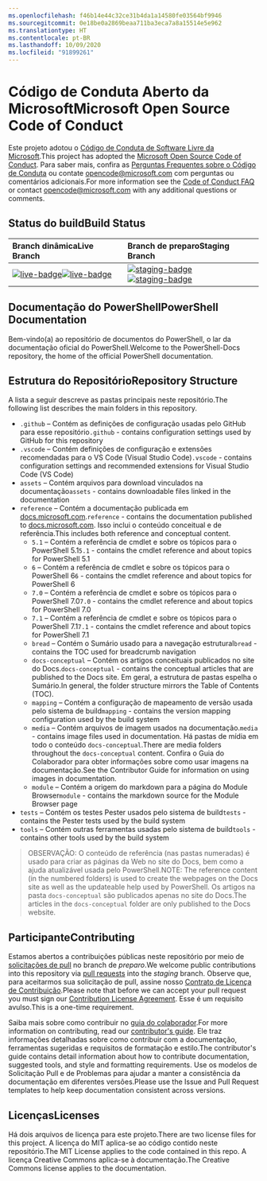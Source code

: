 ```yaml
---
ms.openlocfilehash: f46b14e44c32ce31b4da1a14580fe03564bf9946
ms.sourcegitcommit: 0e18be0a2869beaa711ba3eca7a8a15514e5e962
ms.translationtype: HT
ms.contentlocale: pt-BR
ms.lasthandoff: 10/09/2020
ms.locfileid: "91899261"
---
```

# <a name="microsoft-open-source-code-of-conduct"></a><span data-ttu-id="75dfd-101">Código de Conduta Aberto da Microsoft</span><span class="sxs-lookup"><span data-stu-id="75dfd-101">Microsoft Open Source Code of Conduct</span></span>

<span data-ttu-id="75dfd-102">Este projeto adotou o [Código de Conduta de Software Livre da Microsoft](https://opensource.microsoft.com/codeofconduct/).</span><span class="sxs-lookup"><span data-stu-id="75dfd-102">This project has adopted the [Microsoft Open Source Code of Conduct](https://opensource.microsoft.com/codeofconduct/).</span></span> <span data-ttu-id="75dfd-103">Para saber mais, confira as [Perguntas Frequentes sobre o Código de Conduta](https://opensource.microsoft.com/codeofconduct/faq/) ou contate [opencode@microsoft.com](mailto:opencode@microsoft.com) com perguntas ou comentários adicionais.</span><span class="sxs-lookup"><span data-stu-id="75dfd-103">For more information see the [Code of Conduct FAQ](https://opensource.microsoft.com/codeofconduct/faq/) or contact [opencode@microsoft.com](mailto:opencode@microsoft.com) with any additional questions or comments.</span></span>

[live-badge]: https://powershell.visualstudio.com/PowerShell-Docs/_apis/build/status/PowerShell-Docs-CI?branchName=live
[staging-badge]: https://powershell.visualstudio.com/PowerShell-Docs/_apis/build/status/PowerShell-Docs-CI?branchName=staging

## <a name="build-status"></a><span data-ttu-id="75dfd-106">Status do build</span><span class="sxs-lookup"><span data-stu-id="75dfd-106">Build Status</span></span>

|          <span data-ttu-id="75dfd-107">Branch dinâmica</span><span class="sxs-lookup"><span data-stu-id="75dfd-107">Live Branch</span></span>          |           <span data-ttu-id="75dfd-108">Branch de preparo</span><span class="sxs-lookup"><span data-stu-id="75dfd-108">Staging Branch</span></span>            |
| :---------------------------- | :---------------------------------- |
| <span data-ttu-id="75dfd-109">[![live-badge][]][live-badge]</span><span class="sxs-lookup"><span data-stu-id="75dfd-109">[![live-badge][]][live-badge]</span></span> | <span data-ttu-id="75dfd-110">[![staging-badge][]][staging-badge]</span><span class="sxs-lookup"><span data-stu-id="75dfd-110">[![staging-badge][]][staging-badge]</span></span> |

## <a name="powershell-documentation"></a><span data-ttu-id="75dfd-111">Documentação do PowerShell</span><span class="sxs-lookup"><span data-stu-id="75dfd-111">PowerShell Documentation</span></span>

<span data-ttu-id="75dfd-112">Bem-vindo(a) ao repositório de documentos do PowerShell, o lar da documentação oficial do PowerShell.</span><span class="sxs-lookup"><span data-stu-id="75dfd-112">Welcome to the PowerShell-Docs repository, the home of the official PowerShell documentation.</span></span>

## <a name="repository-structure"></a><span data-ttu-id="75dfd-113">Estrutura do Repositório</span><span class="sxs-lookup"><span data-stu-id="75dfd-113">Repository Structure</span></span>

<span data-ttu-id="75dfd-114">A lista a seguir descreve as pastas principais neste repositório.</span><span class="sxs-lookup"><span data-stu-id="75dfd-114">The following list describes the main folders in this repository.</span></span>

- <span data-ttu-id="75dfd-115">`.github` – Contém as definições de configuração usadas pelo GitHub para esse repositório</span><span class="sxs-lookup"><span data-stu-id="75dfd-115">`.github` - contains configuration settings used by GitHub for this repository</span></span>
- <span data-ttu-id="75dfd-116">`.vscode` – Contém definições de configuração e extensões recomendadas para o VS Code (Visual Studio Code)</span><span class="sxs-lookup"><span data-stu-id="75dfd-116">`.vscode` - contains configuration settings and recommended extensions for Visual Studio Code (VS Code)</span></span>
- <span data-ttu-id="75dfd-117">`assets` – Contém arquivos para download vinculados na documentação</span><span class="sxs-lookup"><span data-stu-id="75dfd-117">`assets` - contains downloadable files linked in the documentation</span></span>
- <span data-ttu-id="75dfd-118">`reference` – Contém a documentação publicada em [docs.microsoft.com]([https://docs.microsoft.com/powershell/scripting/).</span><span class="sxs-lookup"><span data-stu-id="75dfd-118">`reference` - contains the documentation published to [docs.microsoft.com]([https://docs.microsoft.com/powershell/scripting/).</span></span> <span data-ttu-id="75dfd-119">Isso inclui o conteúdo conceitual e de referência.</span><span class="sxs-lookup"><span data-stu-id="75dfd-119">This includes both reference and conceptual content.</span></span>
  - <span data-ttu-id="75dfd-120">`5.1` – Contém a referência de cmdlet e sobre os tópicos para o PowerShell 5.1</span><span class="sxs-lookup"><span data-stu-id="75dfd-120">`5.1` - contains the cmdlet reference and about topics for PowerShell 5.1</span></span>
  - <span data-ttu-id="75dfd-121">`6` – Contém a referência de cmdlet e sobre os tópicos para o PowerShell 6</span><span class="sxs-lookup"><span data-stu-id="75dfd-121">`6` - contains the cmdlet reference and about topics for PowerShell 6</span></span>
  - <span data-ttu-id="75dfd-122">`7.0` – Contém a referência de cmdlet e sobre os tópicos para o PowerShell 7.0</span><span class="sxs-lookup"><span data-stu-id="75dfd-122">`7.0` - contains the cmdlet reference and about topics for PowerShell 7.0</span></span>
  - <span data-ttu-id="75dfd-123">`7.1` – Contém a referência de cmdlet e sobre os tópicos para o PowerShell 7.1</span><span class="sxs-lookup"><span data-stu-id="75dfd-123">`7.1` - contains the cmdlet reference and about topics for PowerShell 7.1</span></span>
  - <span data-ttu-id="75dfd-124">`bread` – Contém o Sumário usado para a navegação estrutural</span><span class="sxs-lookup"><span data-stu-id="75dfd-124">`bread` - contains the TOC used for breadcrumb navigation</span></span>
  - <span data-ttu-id="75dfd-125">`docs-conceptual` – Contém os artigos conceituais publicados no site do Docs.</span><span class="sxs-lookup"><span data-stu-id="75dfd-125">`docs-conceptual` - contains the conceptual articles that are published to the Docs site.</span></span> <span data-ttu-id="75dfd-126">Em geral, a estrutura de pastas espelha o Sumário.</span><span class="sxs-lookup"><span data-stu-id="75dfd-126">In general, the folder structure mirrors the Table of Contents (TOC).</span></span>
  - <span data-ttu-id="75dfd-127">`mapping` – Contém a configuração de mapeamento de versão usada pelo sistema de build</span><span class="sxs-lookup"><span data-stu-id="75dfd-127">`mapping` - contains the version mapping configuration used by the build system</span></span>
  - <span data-ttu-id="75dfd-128">`media` – Contém arquivos de imagem usados na documentação.</span><span class="sxs-lookup"><span data-stu-id="75dfd-128">`media` - contains image files used in documentation.</span></span> <span data-ttu-id="75dfd-129">Há pastas de mídia em todo o conteúdo `docs-conceptual`.</span><span class="sxs-lookup"><span data-stu-id="75dfd-129">There are media folders throughout the `docs-conceptual` content.</span></span> <span data-ttu-id="75dfd-130">Confira o Guia do Colaborador para obter informações sobre como usar imagens na documentação.</span><span class="sxs-lookup"><span data-stu-id="75dfd-130">See the Contributor Guide for information on using images in documentation.</span></span>
  - <span data-ttu-id="75dfd-131">`module` – Contém a origem do markdown para a página do Module Browser</span><span class="sxs-lookup"><span data-stu-id="75dfd-131">`module` - contains the markdown source for the Module Browser page</span></span>
- <span data-ttu-id="75dfd-132">`tests` – Contém os testes Pester usados pelo sistema de build</span><span class="sxs-lookup"><span data-stu-id="75dfd-132">`tests` - contains the Pester tests used by the build system</span></span>
- <span data-ttu-id="75dfd-133">`tools` – Contém outras ferramentas usadas pelo sistema de build</span><span class="sxs-lookup"><span data-stu-id="75dfd-133">`tools` - contains other tools used by the build system</span></span>

> <span data-ttu-id="75dfd-134">OBSERVAÇÃO: O conteúdo de referência (nas pastas numeradas) é usado para criar as páginas da Web no site do Docs, bem como a ajuda atualizável usada pelo PowerShell.</span><span class="sxs-lookup"><span data-stu-id="75dfd-134">NOTE: The reference content (in the numbered folders) is used to create the webpages on the Docs site as well as the updateable help used by PowerShell.</span></span>
> <span data-ttu-id="75dfd-135">Os artigos na pasta `docs-conceptual` são publicados apenas no site do Docs.</span><span class="sxs-lookup"><span data-stu-id="75dfd-135">The articles in the `docs-conceptual` folder are only published to the Docs website.</span></span>

## <a name="contributing"></a><span data-ttu-id="75dfd-136">Participante</span><span class="sxs-lookup"><span data-stu-id="75dfd-136">Contributing</span></span>

<span data-ttu-id="75dfd-137">Estamos abertos a contribuições públicas neste repositório por meio de [solicitações de pull](https://help.github.com/articles/using-pull-requests/) no branch de _preparo_.</span><span class="sxs-lookup"><span data-stu-id="75dfd-137">We welcome public contributions into this repository via [pull requests](https://help.github.com/articles/using-pull-requests/) into the _staging_ branch.</span></span>
<span data-ttu-id="75dfd-138">Observe que, para aceitarmos sua solicitação de pull, assine nosso [Contrato de Licença de Contribuição](https://cla.microsoft.com/).</span><span class="sxs-lookup"><span data-stu-id="75dfd-138">Please note that before we can accept your pull request you must sign our [Contribution License Agreement](https://cla.microsoft.com/).</span></span> <span data-ttu-id="75dfd-139">Esse é um requisito avulso.</span><span class="sxs-lookup"><span data-stu-id="75dfd-139">This is a one-time requirement.</span></span>

<span data-ttu-id="75dfd-140">Saiba mais sobre como contribuir no [guia do colaborador](https://aka.ms/PSDocsContributor).</span><span class="sxs-lookup"><span data-stu-id="75dfd-140">For more information on contributing, read our [contributor's guide](https://aka.ms/PSDocsContributor).</span></span> <span data-ttu-id="75dfd-141">Ele traz informações detalhadas sobre como contribuir com a documentação, ferramentas sugeridas e requisitos de formatação e estilo.</span><span class="sxs-lookup"><span data-stu-id="75dfd-141">The contributor's guide contains detail information about how to contribute documentation, suggested tools, and style and formatting requirements.</span></span> <span data-ttu-id="75dfd-142">Use os modelos de Solicitação Pull e de Problemas para ajudar a manter a consistência da documentação em diferentes versões.</span><span class="sxs-lookup"><span data-stu-id="75dfd-142">Please use the Issue and Pull Request templates to help keep documentation consistent across versions.</span></span>

## <a name="licenses"></a><span data-ttu-id="75dfd-143">Licenças</span><span class="sxs-lookup"><span data-stu-id="75dfd-143">Licenses</span></span>

<span data-ttu-id="75dfd-144">Há dois arquivos de licença para este projeto.</span><span class="sxs-lookup"><span data-stu-id="75dfd-144">There are two license files for this project.</span></span> <span data-ttu-id="75dfd-145">A licença do MIT aplica-se ao código contido neste repositório.</span><span class="sxs-lookup"><span data-stu-id="75dfd-145">The MIT License applies to the code contained in this repo.</span></span> <span data-ttu-id="75dfd-146">A licença Creative Commons aplica-se à documentação.</span><span class="sxs-lookup"><span data-stu-id="75dfd-146">The Creative Commons license applies to the documentation.</span></span>
